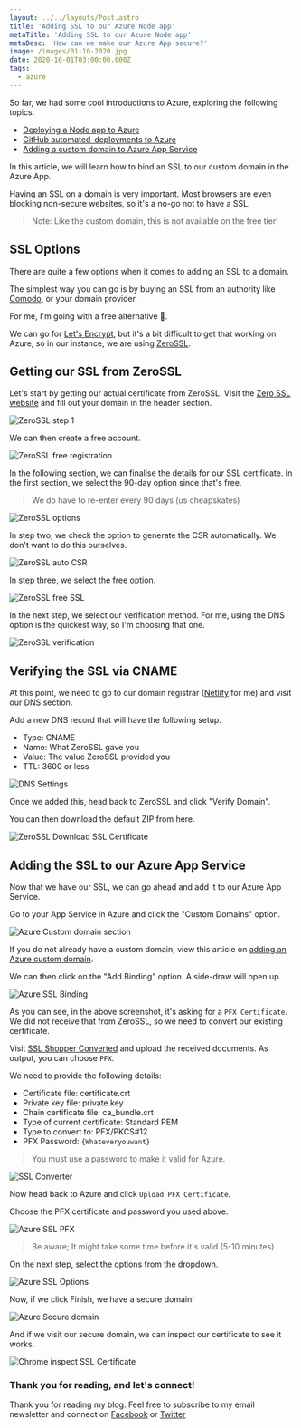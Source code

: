 ```yaml
---
layout: ../../layouts/Post.astro
title: 'Adding SSL to our Azure Node app'
metaTitle: 'Adding SSL to our Azure Node app'
metaDesc: 'How can we make our Azure App secure?'
image: /images/01-10-2020.jpg
date: 2020-10-01T03:00:00.000Z
tags:
  - azure
---
```

So far, we had some cool introductions to Azure, exploring the following topics.

- [Deploying a Node app to Azure](https://daily-dev-tips.com/posts/deploying-a-node-app-to-azure/)
- [GitHub automated-deployments to Azure](https://daily-dev-tips.com/posts/github-automated-deployments-to-azure/)
- [Adding a custom domain to Azure App Service](https://daily-dev-tips.com/posts/adding-a-custom-domain-to-azure-app-service/)

In this article, we will learn how to bind an SSL to our custom domain in the Azure App.

Having an SSL on a domain is very important. Most browsers are even blocking non-secure websites, so it's a no-go not to have a SSL.

> Note: Like the custom domain, this is not available on the free tier!

## SSL Options

There are quite a few options when it comes to adding an SSL to a domain.

The simplest way you can go is by buying an SSL from an authority like [Comodo](https://comodosslstore.com/), or your domain provider.

For me, I'm going with a free alternative 💸.

We can go for [Let's Encrypt](https://letsencrypt.org/), but it's a bit difficult to get that working on Azure, so in our instance, we are using [ZeroSSL](https://zerossl.com/).

## Getting our SSL from ZeroSSL

Let's start by getting our actual certificate from ZeroSSL.
Visit the [Zero SSL website](https://zerossl.com/) and fill out your domain in the header section.

![ZeroSSL step 1](https://cdn.hashnode.com/res/hashnode/image/upload/v1600930220499/b4jQ0prRW.png)

We can then create a free account.

![ZeroSSL free registration](https://cdn.hashnode.com/res/hashnode/image/upload/v1600930280522/qihVIhbjq.png)

In the following section, we can finalise the details for our SSL certificate. In the first section, we select the 90-day option since that's free.

> We do have to re-enter every 90 days (us cheapskates)

![ZeroSSL options](https://cdn.hashnode.com/res/hashnode/image/upload/v1600930373551/ITkXTRsZf.png)

In step two, we check the option to generate the CSR automatically. We don't want to do this ourselves.

![ZeroSSL auto CSR](https://cdn.hashnode.com/res/hashnode/image/upload/v1600930453408/gILMHPFCy.png)

In step three, we select the free option.

![ZeroSSL free SSL](https://cdn.hashnode.com/res/hashnode/image/upload/v1600930496627/wUKqgLFs8.png)

In the next step, we select our verification method. For me, using the DNS option is the quickest way, so I'm choosing that one.

![ZeroSSL verification](https://cdn.hashnode.com/res/hashnode/image/upload/v1600930562411/9hgTqQGUm.png)

## Verifying the SSL via CNAME

At this point, we need to go to our domain registrar ([Netlify](https://netlify.com/) for me) and visit our DNS section.

Add a new DNS record that will have the following setup.

- Type: CNAME
- Name: What ZeroSSL gave you
- Value: The value ZeroSSL provided you
- TTL: 3600 or less

![DNS Settings](https://cdn.hashnode.com/res/hashnode/image/upload/v1600930707038/3PFVhEsdw.png)

Once we added this, head back to ZeroSSL and click "Verify Domain".

You can then download the default ZIP from here.

![ZeroSSL Download SSL Certificate](https://cdn.hashnode.com/res/hashnode/image/upload/v1600930842445/vO83oSACu.png)

## Adding the SSL to our Azure App Service

Now that we have our SSL, we can go ahead and add it to our Azure App Service.

Go to your App Service in Azure and click the "Custom Domains" option.

![Azure Custom domain section](https://cdn.hashnode.com/res/hashnode/image/upload/v1600931131521/eF5xCOzLX.png)

If you do not already have a custom domain, view this article on [adding an Azure custom domain]((https://daily-dev-tips.com/posts/adding-a-custom-domain-to-azure-app-service/)).

We can then click on the "Add Binding" option. A side-draw will open up.

![Azure SSL Binding](https://cdn.hashnode.com/res/hashnode/image/upload/v1600931211553/XPm9vNSE1.png)

As you can see, in the above screenshot, it's asking for a `PFX Certificate`. 
We did not receive that from ZeroSSL, so we need to convert our existing certificate.

Visit [SSL Shopper Converted](https://www.sslshopper.com/ssl-converter.html) and upload the received documents.
As output, you can choose `PFX`.

We need to provide the following details:

- Certificate file: certificate.crt
- Private key file: private.key
- Chain certificate file: ca_bundle.crt
- Type of current certificate: Standard PEM
- Type to convert to: PFX/PKCS#12
- PFX Password: `{Whateveryouwant}` 

> You must use a password to make it valid for Azure.

![SSL Converter](https://cdn.hashnode.com/res/hashnode/image/upload/v1600931371539/u9kymnp4r.png)

Now head back to Azure and click `Upload PFX Certificate`.

Choose the PFX certificate and password you used above.

![Azure SSL PFX](https://cdn.hashnode.com/res/hashnode/image/upload/v1600931633226/2WQEdxuuh.png)

> Be aware; It might take some time before it's valid (5-10 minutes)

On the next step, select the options from the dropdown.

![Azure SSL Options](https://cdn.hashnode.com/res/hashnode/image/upload/v1600931726986/aTRR6LG_n.png)

Now, if we click Finish, we have a secure domain!

![Azure Secure domain](https://cdn.hashnode.com/res/hashnode/image/upload/v1600931777307/HPa9MwjV6.png)

And if we visit our secure domain, we can inspect our certificate to see it works.

![Chrome inspect SSL Certificate](https://cdn.hashnode.com/res/hashnode/image/upload/v1600931821877/s-Mulc-i9.png)

### Thank you for reading, and let's connect!

Thank you for reading my blog. Feel free to subscribe to my email newsletter and connect on [Facebook](https://www.facebook.com/DailyDevTipsBlog) or [Twitter](https://twitter.com/DailyDevTips1)
